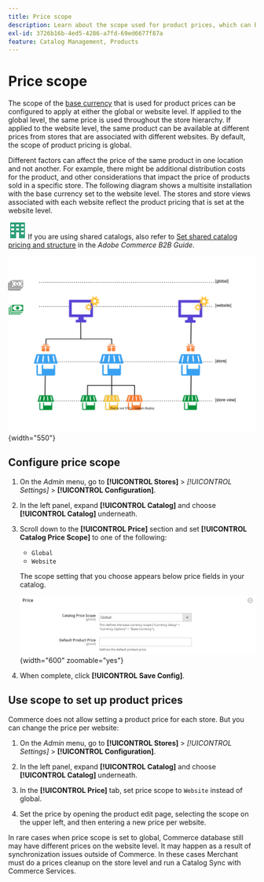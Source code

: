 ```yaml
---
title: Price scope
description: Learn about the scope used for product prices, which can be configured to apply at either the global or website level.
exl-id: 3726b16b-4ed5-4286-a7fd-69ed6677f87a
feature: Catalog Management, Products
---
```

# Price scope

The scope of the [base currency](../stores-purchase/currency-configuration.md) that is used for product prices can be configured to apply at either the global or website level. If applied to  the global level, the same price is used throughout the store hierarchy. If applied to the website level, the same product can be available at different prices from stores that are associated with different websites. By default, the scope of product pricing is global.

Different factors can affect the price of the same product in one location and not another. For example, there might be additional distribution costs for the product, and other considerations that impact the price of products sold in a specific store. The following diagram shows a multisite installation with the base currency set to the website level. The stores and store views associated with each website reflect the product pricing that is set at the website level.

![Adobe Commerce B2B](../assets/b2b.svg) If you are using shared catalogs, also refer to [Set shared catalog pricing and structure](../b2b/catalog-shared-pricing-structure.md) in the _Adobe Commerce B2B Guide_.

![Price scope diagram](./assets/catalog-price-scope.svg){width="550"}

## Configure price scope

1. On the _Admin_ menu, go to **[!UICONTROL Stores]** > _[!UICONTROL Settings]_ > **[!UICONTROL Configuration]**.

1. In the left panel, expand **[!UICONTROL Catalog]** and choose **[!UICONTROL Catalog]** underneath.

1. Scroll down to the **[!UICONTROL Price]** section and set **[!UICONTROL Catalog Price Scope]** to one of the following:

   - `Global`
   - `Website`

   The scope setting that you choose appears below price fields in your catalog.

   ![Catalog price scope](./assets/catalog-price.png){width="600" zoomable="yes"}

1. When complete, click **[!UICONTROL Save Config]**.

## Use scope to set up product prices

Commerce does not allow setting a product price for each store. But you can change the price per website:

1. On the _Admin_ menu, go to **[!UICONTROL Stores]** > _[!UICONTROL Settings]_ > **[!UICONTROL Configuration]**.

1. In the left panel, expand **[!UICONTROL Catalog]** and choose **[!UICONTROL Catalog]** underneath.

1. In the **[!UICONTROL Price]** tab, set price scope to `Website` instead of global.

1. Set the price by opening the product edit page, selecting the scope on the upper left, and then entering a new price per website.

In rare cases when price scope is set to global, Commerce database still may have different prices on the website level. It may happen as a result of synchronization issues outside of Commerce. In these cases Merchant must do a prices cleanup on the store level and run a Catalog Sync with Commerce Services.